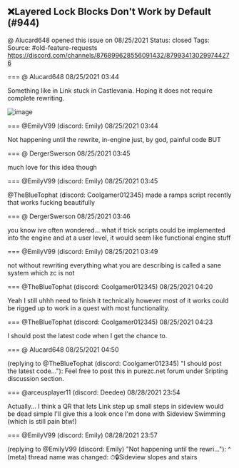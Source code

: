 ## ❌Layered Lock Blocks Don't Work by Default (#944)
@ Alucard648 opened this issue on 08/25/2021
Status: closed
Tags: 
Source: #old-feature-requests https://discord.com/channels/876899628556091432/879934130299744276


=== @ Alucard648 08/25/2021 03:44

Something like in Link stuck in Castlevania.
Hoping it does not require complete rewriting.

![image](https://cdn.discordapp.com/attachments/879934130299744276/879934189632360468/zc_screen00010.png?ex=65e7e693&is=65d57193&hm=a0e403beafd4af40ddf78eca2a2cf62e0dd588d804f3137b7cce5de1eb156f92&)

=== @EmilyV99 (discord: Emily) 08/25/2021 03:44

Not happening until the rewrite, in-engine
just, by god, painful code
BUT

=== @ DergerSwerson 08/25/2021 03:45

much love for this idea though

=== @EmilyV99 (discord: Emily) 08/25/2021 03:45

@TheBlueTophat (discord: Coolgamer012345) made a ramps script recently that works fucking beautifully

=== @ DergerSwerson 08/25/2021 03:46

you know ive often wondered... what if trick scripts could be implemented into the engine and at a user level, it would seem like functional engine stuff

=== @EmilyV99 (discord: Emily) 08/25/2021 03:49

not without rewriting everything
what you are describing is called a sane system
which zc is not

=== @TheBlueTophat (discord: Coolgamer012345) 08/25/2021 04:20

Yeah I still uhhh
need to finish it technically
however
most of it works
could be rigged up to work in a quest with most functionality.

=== @TheBlueTophat (discord: Coolgamer012345) 08/25/2021 04:23

I should post the latest code when I get the chance to.

=== @ Alucard648 08/25/2021 04:50

(replying to @TheBlueTophat (discord: Coolgamer012345) "I should post the latest code…"): Feel free to post this in purezc.net forum under Sripting discussion section.

=== @arceusplayer11 (discord: Deedee) 08/28/2021 23:54

Actually... I think a QR that lets Link step up small steps in sideview would be dead simple
I'll give this a look once I'm done with Sideview Swimming (which is still pain btw!)

=== @EmilyV99 (discord: Emily) 08/28/2021 23:57

(replying to @EmilyV99 (discord: Emily) "Not happening until the rewri…"): ^
(meta) thread name was changed: ⏱🔒Sideview slopes and stairs
